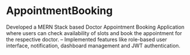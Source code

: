 # AppointmentBooking
Developed a MERN Stack based Doctor Appointment Booking Application where users can check availability of slots and book the appointment for the respective doctor. – Implemented features like role-based user interface, notification, dashboard management and JWT authentication.
